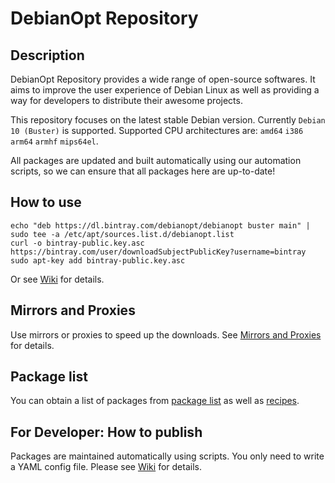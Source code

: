 # DebianOpt Repository

## Description

DebianOpt Repository provides a wide range of open-source softwares. It aims to improve the user experience of Debian Linux as well as providing a way for developers to distribute their awesome projects.

This repository focuses on the latest stable Debian version. Currently `Debian 10 (Buster)` is supported. Supported CPU architectures are: `amd64` `i386` `arm64` `armhf` `mips64el`.

All packages are updated and built automatically using our automation scripts, so we can ensure that all packages here are up-to-date!

## How to use

```
echo "deb https://dl.bintray.com/debianopt/debianopt buster main" | sudo tee -a /etc/apt/sources.list.d/debianopt.list
curl -o bintray-public.key.asc https://bintray.com/user/downloadSubjectPublicKey?username=bintray
sudo apt-key add bintray-public.key.asc
```

Or see [Wiki](https://github.com/coslyk/debianopt-repo/wiki/Add-the-repo) for details.

## Mirrors and Proxies

Use mirrors or proxies to speed up the downloads. See [Mirrors and Proxies](https://github.com/coslyk/debianopt-repo/wiki/Mirrors-and-Proxies) for details.

## Package list

You can obtain a list of packages from [package list](https://github.com/coslyk/debianopt-repo/wiki/Package-list) as well as [recipes](https://github.com/coslyk/debianopt-repo/tree/master/recipes).

## For Developer: How to publish

Packages are maintained automatically using scripts. You only need to write a YAML config file. Please see [Wiki](https://github.com/coslyk/debianopt-repo/wiki) for details.

